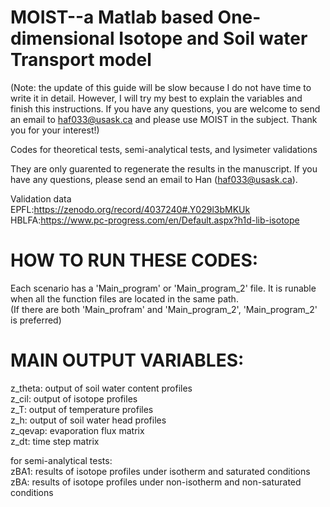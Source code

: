 # MOIST--a Matlab based One-dimensional Isotope and Soil water Transport model
(Note: the update of this guide will be slow because I do not have time to write it in detail. However, I will try my best to explain the variables and finish this instructions. If you have any questions, you are welcome to send an email to haf033@usask.ca and please use MOIST in the subject. Thank you for your interest!)


Codes for theoretical tests, semi-analytical tests, and lysimeter validations<br>

They are only guarented to regenerate the results in the manuscript.
If you have any questions, please send an email to Han (haf033@usask.ca).

Validation data<br>
EPFL:https://zenodo.org/record/4037240#.Y029l3bMKUk<br>
HBLFA:https://www.pc-progress.com/en/Default.aspx?h1d-lib-isotope


# HOW TO RUN THESE CODES:
Each scenario has a 'Main_program' or 'Main_program_2' file. It is runable when all the function files are located in the same path.<br>
(If there are both 'Main_profram' and 'Main_program_2', 'Main_program_2' is preferred)

# MAIN OUTPUT VARIABLES:<br>
z_theta: output of soil water content profiles<br>
z_cil: output of isotope profiles<br>
z_T: output of temperature profiles<br>
z_h: output of soil water head profiles<br>
z_qevap: evaporation flux matrix<br>
z_dt: time step matrix<br>



for semi-analytical tests:<br>
zBA1: results of isotope profiles under isotherm and saturated conditions<br>
zBA: results of isotope profiles under non-isotherm and non-saturated conditions<br>


